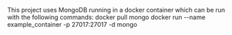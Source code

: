 This project uses MongoDB running in a docker container which can be run with the following commands: 
docker pull mongo
docker run --name example_container -p 27017:27017 -d mongo
